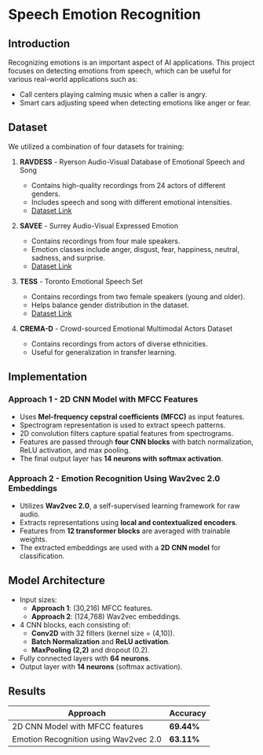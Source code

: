 # Speech Emotion Recognition

## Introduction
Recognizing emotions is an important aspect of AI applications. This project focuses on detecting emotions from speech, which can be useful for various real-world applications such as:
- Call centers playing calming music when a caller is angry.
- Smart cars adjusting speed when detecting emotions like anger or fear.

## Dataset
We utilized a combination of four datasets for training:

1. **RAVDESS** - Ryerson Audio-Visual Database of Emotional Speech and Song
   - Contains high-quality recordings from 24 actors of different genders.
   - Includes speech and song with different emotional intensities.
   - [Dataset Link](https://www.kaggle.com/uwrfkaggler/ravdess-emotional-speech-audio)

2. **SAVEE** - Surrey Audio-Visual Expressed Emotion
   - Contains recordings from four male speakers.
   - Emotion classes include anger, disgust, fear, happiness, neutral, sadness, and surprise.
   - [Dataset Link](https://www.kaggle.com/ejlok1/surrey-audiovisual-expressed-emotion-savee)

3. **TESS** - Toronto Emotional Speech Set
   - Contains recordings from two female speakers (young and older).
   - Helps balance gender distribution in the dataset.
   - [Dataset Link](https://www.kaggle.com/ejlok1/toronto-emotional-speech-set-tess)

4. **CREMA-D** - Crowd-sourced Emotional Multimodal Actors Dataset
   - Contains recordings from actors of diverse ethnicities.
   - Useful for generalization in transfer learning.

## Implementation

### Approach 1 - 2D CNN Model with MFCC Features
- Uses **Mel-frequency cepstral coefficients (MFCC)** as input features.
- Spectrogram representation is used to extract speech patterns.
- 2D convolution filters capture spatial features from spectrograms.
- Features are passed through **four CNN blocks** with batch normalization, ReLU activation, and max pooling.
- The final output layer has **14 neurons with softmax activation**.

### Approach 2 - Emotion Recognition Using Wav2vec 2.0 Embeddings
- Utilizes **Wav2vec 2.0**, a self-supervised learning framework for raw audio.
- Extracts representations using **local and contextualized encoders**.
- Features from **12 transformer blocks** are averaged with trainable weights.
- The extracted embeddings are used with a **2D CNN model** for classification.

## Model Architecture
- Input sizes:
  - **Approach 1**: (30,216) MFCC features.
  - **Approach 2**: (124,768) Wav2vec embeddings.
- 4 CNN blocks, each consisting of:
  - **Conv2D** with 32 filters (kernel size = (4,10)).
  - **Batch Normalization** and **ReLU activation**.
  - **MaxPooling (2,2)** and dropout (0.2).
- Fully connected layers with **64 neurons**.
- Output layer with **14 neurons** (softmax activation).

## Results
| Approach | Accuracy |
|----------|---------|
| 2D CNN Model with MFCC features | **69.44%** |
| Emotion Recognition using Wav2vec 2.0 | **63.11%** |
